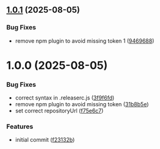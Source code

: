 ## [1.0.1](https://github.com/wittyXutze/my-project/compare/v1.0.0...v1.0.1) (2025-08-05)


### Bug Fixes

* remove npm plugin to avoid missing token 1 ([9469688](https://github.com/wittyXutze/my-project/commit/9469688e3b91430cfc21e2d155e13b5f0c2ca301))

# 1.0.0 (2025-08-05)


### Bug Fixes

* correct syntax in .releaserc.js ([3f9f6fd](https://github.com/wittyXutze/my-project/commit/3f9f6fd1133e4d4c3c56e5d263211c7817bc7d1e))
* remove npm plugin to avoid missing token ([31b8b5e](https://github.com/wittyXutze/my-project/commit/31b8b5e9ddadfda059534e1c231795f1f39130c9))
* set correct repositoryUrl ([f75e6c7](https://github.com/wittyXutze/my-project/commit/f75e6c76852ebcf48edb517a13748d164beda5d0))


### Features

* initial commit ([f23132b](https://github.com/wittyXutze/my-project/commit/f23132bb8e878e6832c9c0d006749cca18029d1b))
